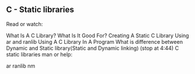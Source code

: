 ## C - Static libraries

Read or watch:

What Is A C Library? What Is It Good For?
Creating A Static C Library Using ar and ranlib
Using A C Library In A Program
What is difference between Dynamic and Static library(Static and Dynamic linking) (stop at 4:44)
C static libraries
man or help:

ar
ranlib
nm
